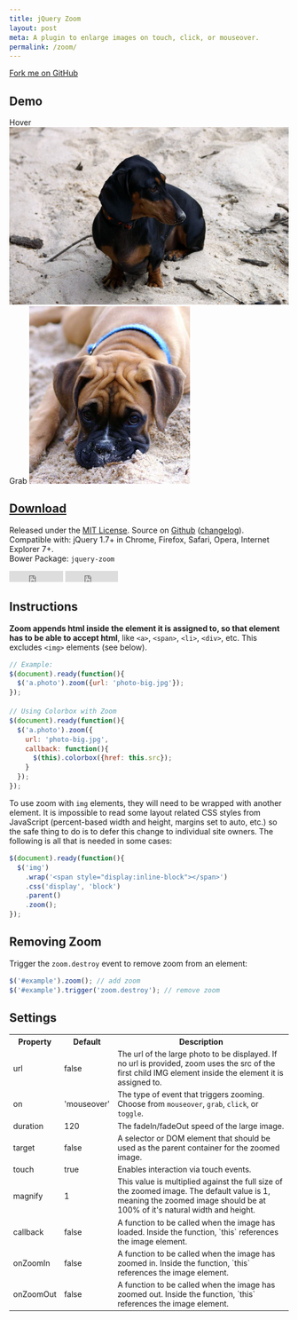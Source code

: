```yaml
---
title: jQuery Zoom
layout: post
meta: A plugin to enlarge images on touch, click, or mouseover.
permalink: /zoom/
---
```


<a href="http://github.com/jackmoore/zoom/tree/master" id='fork'>Fork me on GitHub</a>

## Demo

<span class='zoom' id='ex1'>
  <span>Hover</span>
  <img src='/img/daisy.jpg' width='555' height='320' alt='Daisy on the Ohoopee'>
</span><span class='zoom' id='ex2'>
  <span>Grab</span>
  <img src='/img/roxy.jpg' width='290' height='320' alt='Roxy on the Ohoopee'>
</span>

<h2><a href='https://github.com/jackmoore/zoom/archive/master.zip' style='text-decoration: underline;'>Download</a></h2>

Released under the <a href='http://www.opensource.org/licenses/mit-license.php'>MIT License</a>.  Source on <a href='http://github.com/jackmoore/zoom'>Github</a> (<a href='http://github.com/jackmoore/zoom#changelog'>changelog</a>).<br>
Compatible with: jQuery 1.7+ in Chrome, Firefox, Safari, Opera, Internet Explorer 7+.<br>
Bower Package: `jquery-zoom`

<p>
<iframe src="http://ghbtns.com/github-btn.html?user=jackmoore&amp;repo=zoom&amp;type=watch&amp;count=true" allowtransparency="true" frameborder="0" scrolling="0" width="97" height="20"></iframe>
<iframe src="http://ghbtns.com/github-btn.html?user=jackmoore&amp;repo=zoom&amp;type=fork&amp;count=true" allowtransparency="true" frameborder="0" scrolling="0" width="95" height="20"></iframe></p>

## Instructions

**Zoom appends html inside the element it is assigned to, so that element has to be able to accept html**, like `<a>`, `<span>`, `<li>`, `<div>`, etc.  This excludes `<img>` elements (see below).

````javascript
// Example:
$(document).ready(function(){
  $('a.photo').zoom({url: 'photo-big.jpg'});
});

// Using Colorbox with Zoom
$(document).ready(function(){
  $('a.photo').zoom({
    url: 'photo-big.jpg', 
    callback: function(){
      $(this).colorbox({href: this.src});
    }
  });
});
````

To use zoom with `img` elements, they will need to be wrapped with another element. It is impossible to read some layout related CSS styles from JavaScript (percent-based width and height, margins set to auto, etc.) so the safe thing to do is to defer this change to individual site owners.  The following is all that is needed in some cases:

````javascript
$(document).ready(function(){
  $('img')
    .wrap('<span style="display:inline-block"></span>')
    .css('display', 'block')
    .parent()
    .zoom();
});
````

## Removing Zoom

Trigger the `zoom.destroy` event to remove zoom from an element:

````javascript
$('#example').zoom(); // add zoom
$('#example').trigger('zoom.destroy'); // remove zoom
````

## Settings

<table>
  <tr>
    <th>Property
    <th>Default
    <th>Description
  <tr>
    <td>url
    <td>false
    <td>The url of the large photo to be displayed.  If no url is provided, zoom uses the src of the first child IMG element inside the element it is assigned to.
  <tr>
    <td>on
    <td>'mouseover'
    <td>The type of event that triggers zooming.  Choose from <code>mouseover</code>, <code>grab</code>, <code>click</code>, or <code>toggle</code>.
  <tr>
    <td>duration
    <td>120
    <td>The fadeIn/fadeOut speed of the large image.
  <tr>
    <td>target
    <td>false
    <td>A selector or DOM element that should be used as the parent container for the zoomed image.
  <tr>
    <td>touch
    <td>true
    <td>Enables interaction via touch events.
  <tr>
    <td>magnify
    <td>1
    <td>This value is multiplied against the full size of the zoomed image.  The default value is 1, meaning the zoomed image should be at 100% of it's natural width and height.
  <tr>
    <td>callback
    <td>false
    <td>A function to be called when the image has loaded.  Inside the function, `this` references the image element.
  <tr>
    <td>onZoomIn
    <td>false
    <td>A function to be called when the image has zoomed in.  Inside the function, `this` references the image element.
  <tr>
    <td>onZoomOut
    <td>false
    <td>A function to be called when the image has zoomed out.  Inside the function, `this` references the image element.
</table>

<script src='/js/jquery.js'></script>
<script src='/js/jquery.zoom.js'></script>

<script>
  if ($ && $.fn.zoom) {
    $('#ex1').zoom();
    $('#ex2').zoom({ on:'grab' });
  }
</script>